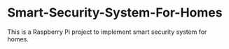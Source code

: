 # Smart-Security-System-For-Homes
This is a Raspberry Pi project to implement smart security system for homes.
